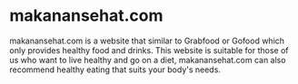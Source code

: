 # makanansehat.com
makanansehat.com is a website that similar to Grabfood or Gofood which only provides healthy food and drinks. This website is suitable for those of us who want to live healthy and go on a diet, makanansehat.com can also recommend healthy eating that suits your body's needs.
